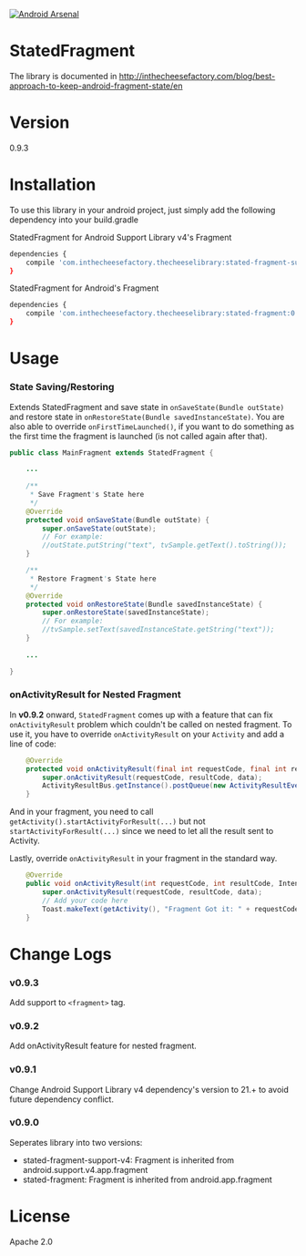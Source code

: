 [![Android Arsenal](https://img.shields.io/badge/Android%20Arsenal-StatedFragment-brightgreen.svg?style=flat)](http://android-arsenal.com/details/1/1660)

# StatedFragment

The library is documented in http://inthecheesefactory.com/blog/best-approach-to-keep-android-fragment-state/en

# Version

0.9.3

# Installation

To use this library in your android project, just simply add the following dependency into your build.gradle

StatedFragment for Android Support Library v4's Fragment

```sh
dependencies {
    compile 'com.inthecheesefactory.thecheeselibrary:stated-fragment-support-v4:0.9.3'
}
```

StatedFragment for Android's Fragment

```sh
dependencies {
    compile 'com.inthecheesefactory.thecheeselibrary:stated-fragment:0.9.3'
}
```

# Usage

### State Saving/Restoring

Extends StatedFragment and save state in `onSaveState(Bundle outState)` and restore state in `onRestoreState(Bundle savedInstanceState)`. You are also able to override `onFirstTimeLaunched()`, if you want to do something as the first time the fragment is launched (is not called again after that).

```java
public class MainFragment extends StatedFragment {

    ...
    
    /**
     * Save Fragment's State here
     */
    @Override
    protected void onSaveState(Bundle outState) {
        super.onSaveState(outState);
        // For example:
        //outState.putString("text", tvSample.getText().toString());
    }

    /**
     * Restore Fragment's State here
     */
    @Override
    protected void onRestoreState(Bundle savedInstanceState) {
        super.onRestoreState(savedInstanceState);
        // For example:
        //tvSample.setText(savedInstanceState.getString("text"));
    }
    
    ...

}
```

### onActivityResult for Nested Fragment

In **v0.9.2** onward, `StatedFragment` comes up with a feature that can fix `onActivityResult` problem which couldn't be called on nested fragment. To use it, you have to override `onActivityResult` on your `Activity` and add a line of code:

```java
    @Override
    protected void onActivityResult(final int requestCode, final int resultCode, final Intent data) {
        super.onActivityResult(requestCode, resultCode, data);
        ActivityResultBus.getInstance().postQueue(new ActivityResultEvent(requestCode, resultCode, data));
    }
```

And in your fragment, you need to call `getActivity().startActivityForResult(...)` but not `startActivityForResult(...)` since we need to let all the result sent to Activity.

Lastly, override `onActivityResult` in your fragment in the standard way.

```java
    @Override
    public void onActivityResult(int requestCode, int resultCode, Intent data) {
        super.onActivityResult(requestCode, resultCode, data);
        // Add your code here
        Toast.makeText(getActivity(), "Fragment Got it: " + requestCode + ", " + resultCode, Toast.LENGTH_SHORT).show();
    }
```

# Change Logs

### v0.9.3

Add support to `<fragment>` tag.

### v0.9.2

Add onActivityResult feature for nested fragment.

### v0.9.1

Change Android Support Library v4 dependency's version to 21.+ to avoid future dependency conflict.

### v0.9.0

Seperates library into two versions:
- stated-fragment-support-v4: Fragment is inherited from android.support.v4.app.fragment
- stated-fragment: Fragment is inherited from android.app.fragment


# License
Apache 2.0
